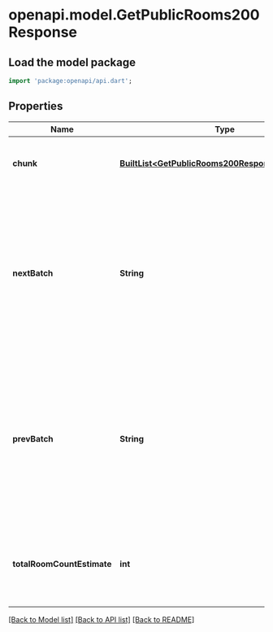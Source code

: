 # openapi.model.GetPublicRooms200Response

## Load the model package
```dart
import 'package:openapi/api.dart';
```

## Properties
Name | Type | Description | Notes
------------ | ------------- | ------------- | -------------
**chunk** | [**BuiltList&lt;GetPublicRooms200ResponseChunkInner&gt;**](GetPublicRooms200ResponseChunkInner.md) | A paginated chunk of public rooms. | 
**nextBatch** | **String** | A pagination token for the response. The absence of this token means there are no more results to fetch and the client should stop paginating. | [optional] 
**prevBatch** | **String** | A pagination token that allows fetching previous results. The absence of this token means there are no results before this batch, i.e. this is the first batch. | [optional] 
**totalRoomCountEstimate** | **int** | An estimate on the total number of public rooms, if the server has an estimate. | [optional] 

[[Back to Model list]](../README.md#documentation-for-models) [[Back to API list]](../README.md#documentation-for-api-endpoints) [[Back to README]](../README.md)


